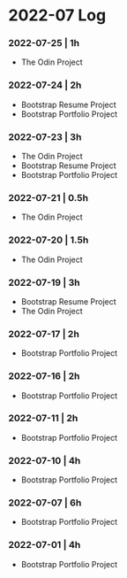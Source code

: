 # 2022-07 Log

### 2022-07-25 | 1h
- The Odin Project

### 2022-07-24 | 2h
- Bootstrap Resume Project
- Bootstrap Portfolio Project

### 2022-07-23 | 3h
- The Odin Project
- Bootstrap Resume Project
- Bootstrap Portfolio Project

### 2022-07-21 | 0.5h
- The Odin Project

### 2022-07-20 | 1.5h
- The Odin Project

### 2022-07-19 | 3h
- Bootstrap Resume Project
- The Odin Project

### 2022-07-17 | 2h
- Bootstrap Portfolio Project

### 2022-07-16 | 2h
- Bootstrap Portfolio Project

### 2022-07-11 | 2h
- Bootstrap Portfolio Project

### 2022-07-10 | 4h
- Bootstrap Portfolio Project

### 2022-07-07 | 6h
- Bootstrap Portfolio Project

### 2022-07-01 | 4h
- Bootstrap Portfolio Project
